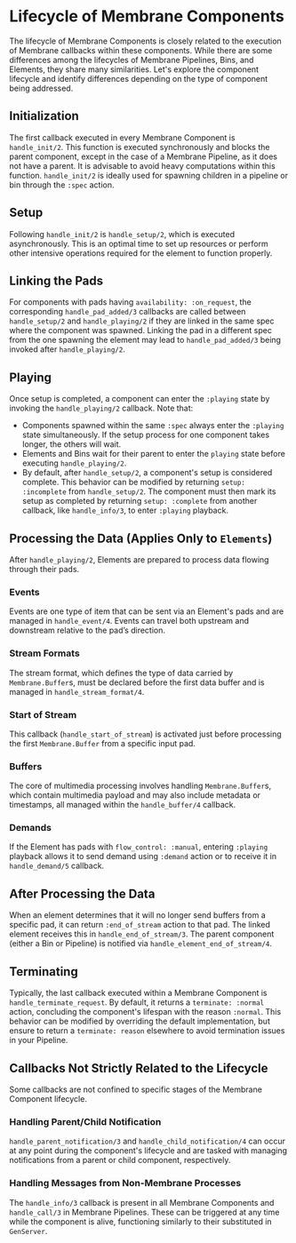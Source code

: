 # Lifecycle of Membrane Components

The lifecycle of Membrane Components is closely related to the execution of Membrane callbacks within these components. While there are some differences among the lifecycles of Membrane Pipelines, Bins, and Elements, they share many similarities. Let's explore the component lifecycle and identify differences depending on the type of component being addressed.

## Initialization
The first callback executed in every Membrane Component is `handle_init/2`. This function is executed synchronously and blocks the parent component, except in the case of a Membrane Pipeline, as it does not have a parent. It is advisable to avoid heavy computations within this function. `handle_init/2` is ideally used for spawning children in a pipeline or bin through the `:spec` action.

## Setup
Following `handle_init/2` is `handle_setup/2`, which is executed asynchronously. This is an optimal time to set up resources or perform other intensive operations required for the element to function properly.

## Linking the Pads
For components with pads having `availability: :on_request`, the corresponding `handle_pad_added/3` callbacks are called between `handle_setup/2` and `handle_playing/2` if they are linked in the same spec where the component was spawned. Linking the pad in a different spec from the one spawning the element may lead to `handle_pad_added/3` being invoked after `handle_playing/2`.

## Playing
Once setup is completed, a component can enter the `:playing` state by invoking the `handle_playing/2` callback. Note that:
- Components spawned within the same `:spec` always enter the `:playing` state simultaneously. If the setup process for one component takes longer, the others will wait.
- Elements and Bins wait for their parent to enter the `playing` state before executing `handle_playing/2`.
- By default, after `handle_setup/2`, a component's setup is considered complete. This behavior can be modified by returning `setup: :incomplete` from `handle_setup/2`. The component must then mark its setup as completed by returning `setup: :complete` from another callback, like `handle_info/3`, to enter `:playing` playback.

## Processing the Data (Applies Only to `Elements`)
After `handle_playing/2`, Elements are prepared to process data flowing through their pads.

### Events
Events are one type of item that can be sent via an Element's pads and are managed in `handle_event/4`. Events can travel both upstream and downstream relative to the pad’s direction.

### Stream Formats
The stream format, which defines the type of data carried by `Membrane.Buffer`s, must be declared before the first data buffer and is managed in `handle_stream_format/4`.

### Start of Stream
This callback (`handle_start_of_stream`) is activated just before processing the first `Membrane.Buffer` from a specific input pad.

### Buffers
The core of multimedia processing involves handling `Membrane.Buffer`s, which contain multimedia payload and may also include metadata or timestamps, all managed within the `handle_buffer/4` callback.

### Demands
If the Element has pads with `flow_control: :manual`, entering `:playing` playback allows it to send demand using `:demand` action or to receive it in `handle_demand/5` callback.

## After Processing the Data
When an element determines that it will no longer send buffers from a specific pad, it can return `:end_of_stream` action to that pad. The linked element receives this in `handle_end_of_stream/3`. The parent component (either a Bin or Pipeline) is notified via `handle_element_end_of_stream/4`.

## Terminating
Typically, the last callback executed within a Membrane Component is `handle_terminate_request`. By default, it returns a `terminate: :normal` action, concluding the component's lifespan with the reason `:normal`. This behavior can be modified by overriding the default implementation, but ensure to return a `terminate: reason` elsewhere to avoid termination issues in your Pipeline.

## Callbacks Not Strictly Related to the Lifecycle
Some callbacks are not confined to specific stages of the Membrane Component lifecycle.

### Handling Parent/Child Notification
`handle_parent_notification/3` and `handle_child_notification/4` can occur at any point during the component's lifecycle and are tasked with managing notifications from a parent or child component, respectively.

### Handling Messages from Non-Membrane Processes
The `handle_info/3` callback is present in all Membrane Components and `handle_call/3` in Membrane Pipelines. These can be triggered at any time while the component is alive, functioning similarly to their substituted in `GenServer`.